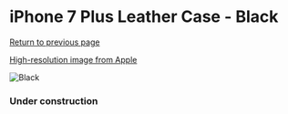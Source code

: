 # iPhone 7 Plus Leather Case - Black

[Return to previous page](/iphone_7)

[High-resolution image from Apple](https://store.storeimages.cdn-apple.com/8756/as-images.apple.com/is/MMYJ2?wid=4500&hei=4500&fmt=png)

<div style="width: 384px"><img src="/everysource/MMYJ2.png" alt="Black"></div>

### Under construction
